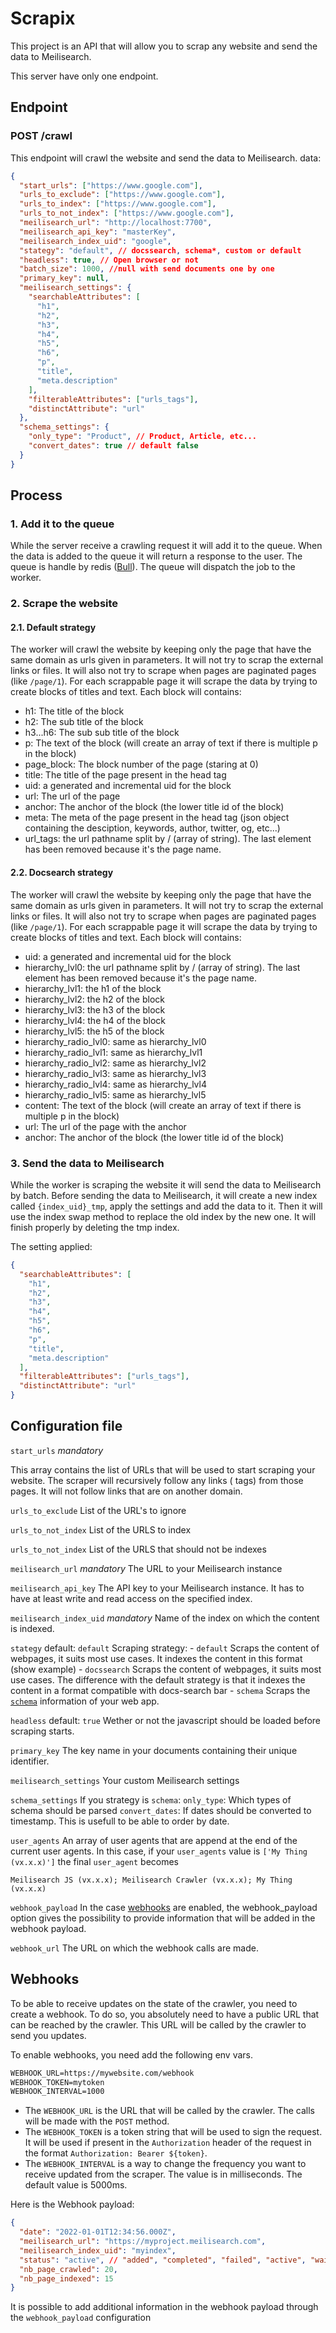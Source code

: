 # Scrapix

This project is an API that will allow you to scrap any website and send the data to Meilisearch.

This server have only one endpoint.

## Endpoint

### POST /crawl

This endpoint will crawl the website and send the data to Meilisearch.
data:

```json
{
  "start_urls": ["https://www.google.com"],
  "urls_to_exclude": ["https://www.google.com"],
  "urls_to_index": ["https://www.google.com"],
  "urls_to_not_index": ["https://www.google.com"],
  "meilisearch_url": "http://localhost:7700",
  "meilisearch_api_key": "masterKey",
  "meilisearch_index_uid": "google",
  "stategy": "default", // docssearch, schema*, custom or default
  "headless": true, // Open browser or not
  "batch_size": 1000, //null with send documents one by one
  "primary_key": null,
  "meilisearch_settings": {
    "searchableAttributes": [
      "h1",
      "h2",
      "h3",
      "h4",
      "h5",
      "h6",
      "p",
      "title",
      "meta.description"
    ],
    "filterableAttributes": ["urls_tags"],
    "distinctAttribute": "url"
  },
  "schema_settings": {
    "only_type": "Product", // Product, Article, etc...
    "convert_dates": true // default false
  }
}
```

## Process

### 1. Add it to the queue

While the server receive a crawling request it will add it to the queue. When the data is added to the queue it will return a response to the user.
The queue is handle by redis ([Bull](https://github.com/OptimalBits/bull)).
The queue will dispatch the job to the worker.

### 2. Scrape the website

#### 2.1. Default strategy

The worker will crawl the website by keeping only the page that have the same domain as urls given in parameters. It will not try to scrap the external links or files. It will also not try to scrape when pages are paginated pages (like `/page/1`).
For each scrappable page it will scrape the data by trying to create blocks of titles and text. Each block will contains:

- h1: The title of the block
- h2: The sub title of the block
- h3...h6: The sub sub title of the block
- p: The text of the block (will create an array of text if there is multiple p in the block)
- page_block: The block number of the page (staring at 0)
- title: The title of the page present in the head tag
- uid: a generated and incremental uid for the block
- url: The url of the page
- anchor: The anchor of the block (the lower title id of the block)
- meta: The meta of the page present in the head tag (json object containing the desciption, keywords, author, twitter, og, etc...)
- url_tags: the url pathname split by / (array of string). The last element has been removed because it's the page name.

#### 2.2. Docsearch strategy

The worker will crawl the website by keeping only the page that have the same domain as urls given in parameters. It will not try to scrap the external links or files. It will also not try to scrape when pages are paginated pages (like `/page/1`).
For each scrappable page it will scrape the data by trying to create blocks of titles and text. Each block will contains:

- uid: a generated and incremental uid for the block
- hierarchy_lvl0: the url pathname split by / (array of string). The last element has been removed because it's the page name.
- hierarchy_lvl1: the h1 of the block
- hierarchy_lvl2: the h2 of the block
- hierarchy_lvl3: the h3 of the block
- hierarchy_lvl4: the h4 of the block
- hierarchy_lvl5: the h5 of the block
- hierarchy_radio_lvl0: same as hierarchy_lvl0
- hierarchy_radio_lvl1: same as hierarchy_lvl1
- hierarchy_radio_lvl2: same as hierarchy_lvl2
- hierarchy_radio_lvl3: same as hierarchy_lvl3
- hierarchy_radio_lvl4: same as hierarchy_lvl4
- hierarchy_radio_lvl5: same as hierarchy_lvl5
- content: The text of the block (will create an array of text if there is multiple p in the block)
- url: The url of the page with the anchor
- anchor: The anchor of the block (the lower title id of the block)

### 3. Send the data to Meilisearch

While the worker is scraping the website it will send the data to Meilisearch by batch.
Before sending the data to Meilisearch, it will create a new index called `{index_uid}_tmp`, apply the settings and add the data to it. Then it will use the index swap method to replace the old index by the new one. It will finish properly by deleting the tmp index.

The setting applied:

```json
{
  "searchableAttributes": [
    "h1",
    "h2",
    "h3",
    "h4",
    "h5",
    "h6",
    "p",
    "title",
    "meta.description"
  ],
  "filterableAttributes": ["urls_tags"],
  "distinctAttribute": "url"
}
```

## Configuration file

`start_urls` _mandatory_

This array contains the list of URLs that will be used to start scraping your website.
The scraper will recursively follow any links (<a> tags) from those pages. It will not follow links that are on another domain.

`urls_to_exclude`
List of the URL's to ignore

`urls_to_not_index`
List of the URLS to index

`urls_to_not_index`
List of the URLS that should not be indexes

`meilisearch_url` _mandatory_
The URL to your Meilisearch instance

`meilisearch_api_key`
The API key to your Meilisearch instance. It has to have at least write and read access on the specified index.

`meilisearch_index_uid` _mandatory_
Name of the index on which the content is indexed.

`stategy`
default: `default`
Scraping strategy: - `default` Scraps the content of webpages, it suits most use cases. It indexes the content in this format (show example) - `docssearch` Scraps the content of webpages, it suits most use cases. The difference with the default strategy is that it indexes the content in a format compatible with docs-search bar - `schema` Scraps the [`schema`](https://schema.org/) information of your web app.

`headless`
default: `true`
Wether or not the javascript should be loaded before scraping starts.

`primary_key`
The key name in your documents containing their unique identifier.

`meilisearch_settings`
Your custom Meilisearch settings

`schema_settings`
If you strategy is `schema`:
`only_type`: Which types of schema should be parsed
`convert_dates`: If dates should be converted to timestamp. This is usefull to be able to order by date.

`user_agents`
An array of user agents that are append at the end of the current user agents.
In this case, if your `user_agents` value is `['My Thing (vx.x.x)']` the final `user_agent` becomes

```
Meilisearch JS (vx.x.x); Meilisearch Crawler (vx.x.x); My Thing (vx.x.x)
```

`webhook_payload`
In the case [webhooks](#webhooks) are enabled, the webhook_payload option gives the possibility to provide information that will be added in the webhook payload.

`webhook_url`
The URL on which the webhook calls are made.

## Webhooks

To be able to receive updates on the state of the crawler, you need to create a webhook. To do so, you absolutely need to have a public URL that can be reached by the crawler. This URL will be called by the crawler to send you updates.

To enable webhooks, you need add the following env vars.

```txt
WEBHOOK_URL=https://mywebsite.com/webhook
WEBHOOK_TOKEN=mytoken
WEBHOOK_INTERVAL=1000
```

- The `WEBHOOK_URL` is the URL that will be called by the crawler. The calls will be made with the `POST` method.
- The `WEBHOOK_TOKEN` is a token string that will be used to sign the request. It will be used if present in the `Authorization` header of the request in the format `Authorization: Bearer ${token}`.
- The `WEBHOOK_INTERVAL` is a way to change the frequency you want to receive updated from the scraper. The value is in milliseconds. The default value is 5000ms.

Here is the Webhook payload:

```json
{
  "date": "2022-01-01T12:34:56.000Z",
  "meilisearch_url": "https://myproject.meilisearch.com",
  "meilisearch_index_uid": "myindex",
  "status": "active", // "added", "completed", "failed", "active", "wait", "delayed"
  "nb_page_crawled": 20,
  "nb_page_indexed": 15
}
```

It is possible to add additional information in the webhook payload through the `webhook_payload` configuration

